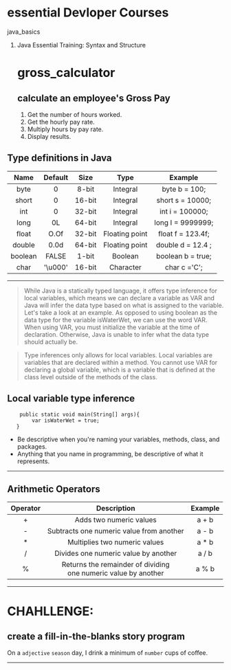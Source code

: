 # essential Devloper Courses

java_basics

1. Java Essential Training: Syntax and Structure
   # gross_calculator
   ## calculate an employee's Gross Pay
    1. Get the number of hours worked.
    2. Get the hourly pay rate.
    3. Multiply hours by pay rate.
    4. Display results.

## Type definitions in Java

|  Name   | Default |  Size  |      Type      |      Example      |
|:-------:|:-------:|:------:|:--------------:|:-----------------:|
|  byte   |    0    | 8-bit  |    Integral    |   byte b = 100;   |
|  short  |    0    | 16-bit |    Integral    | short s = 10000;  |
|   int   |    0    | 32-bit |    Integral    |  int i = 100000;  |
|  long   |   0L    | 64-bit |    Integral    | long I = 9999999; |
|  float  |  O.Of   | 32-bit | Floating point | float f = 123.4f; |
| double  |  0.0d   | 64-bit | Floating point | double d = 12.4 ; |
| boolean |  FALSE  | 1-bit  |    Boolean     | boolean b = true; |
|  char   | '\u000' | 16-bit |   Character    |   char c ='C';    |

***
> While Java is a statically typed language, it offers type inference for local variables, which means we can declare a
> variable as VAR and Java will infer the data type based on what is assigned to the variable. Let's take a look at an
> example. As opposed to using boolean as the data type for the variable isWaterWet, we can use the word VAR. When using
> VAR, you must initialize the variable at the time of declaration. Otherwise, Java is unable to infer what the data
> type should actually be. 

> Type inferences only allows for local variables. Local variables are variables that are declared
> within a method. You cannot use VAR for declaring a global variable, which is a variable that is defined at the class
> level outside of the methods of the class.

## Local variable type inference

````
    public static void main(String[] args){
        var isWaterWet = true;
   }
````

- Be descriptive when you're naming your variables, methods, class, and packages. 
- Anything that you name in programming, be descriptive of what it represents.

***

## Arithmetic Operators

| Operator |                             Description                             | Example |
|:--------:|:-------------------------------------------------------------------:|:-------:|
|    +     |                       Adds two numeric values                       |  a + b  |
|    -     |              Subtracts one numeric value from another               |  a - b  |
|    *     |                    Multiplies two numeric values                    |  a * b  |
|    /     |                Divides one numeric value by another                 |  a / b  |
|    %     | Returns the remainder of dividing <br> one numeric value by another |  a % b  |

***
# CHAHLLENGE:
## create a fill-in-the-blanks story program
On a `adjective` `season` day,
I drink a minimum of `number` cups
of coffee.
***
